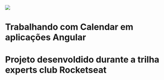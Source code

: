 <img src="https://storage.googleapis.com/golden-wind/experts-club/capa-github.svg" />

# Trabalhando com Calendar em aplicações Angular

# Projeto desenvoldido durante a trilha experts club Rocketseat